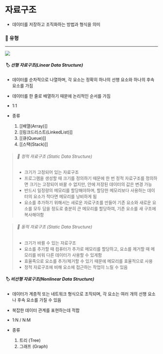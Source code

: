# 자료구조
- 데이터를 저장하고 조직화하는 방법과 형식을 의미

### 📌 유형
---
![](https://i.imgur.com/riOE1Oa.png)
##### 🏷️ 선형 자료구조(Linear Data Structure)
- 데이터를 순차적으로 나열하며, 각 요소는 정확히 하나의 선행 요소와 하나의 후속 요소를 가짐
- 데이터를 한 줄로 배열하기 때문에 논리적인 순서를 가짐
- 1:1 

- 종류
	1. [[배열(Array)]]
	2. [[링크드리스트(LinkedList)]]
	3. [[큐(Queue)]]
	4. [[스택(Stack)]]

> ###### 📎 정적 자료구조 (Static Data Structure)
> - 크기가 고정되어 있는 자료구조
> - 프로그램을 생성할 때 크기를 정의하기 때문에 한 번 정적 자료구조를 정의하면 크기는 고정되어 바꿀 수 없지만, 안에 저장된 데이터의 값은 변경 가능
> - 반드시 일정량의 메모리를 할당해야하며, 할당한 메모리보다 사용하는 데이터의 요소가 적다면 메모리를 낭비하게 됨
> - 요소를 추가하기 위해서는 새로운 자료구조를 만들어 기존 요소와 새로운 요소를 모두 담을 정도로 충분히 큰 메모리를 할당하여, 기존 요소를 새 구조에 복사해야함


> ###### 📎 동적 자료구조 (Static Data Structure)
> - 크기가 바뀔 수 있는 자료구조
> - 요소를 추가할 때 컴퓨터가 추가로 메모리를 할당하고, 요소를 제거할 때 메모리를 비워 다른 데이터가 사용할 수 있게함
> - 효율족으로 요소를 추가/제거할 수 있기 때문에 메모리를 효율적으로 사용
> - 정적 자료구조에 비해 요소에 접근하는 작업이 느릴 수 있음


##### 🏷️ 비선형 자료구조(Nonlinear Data Structure)
- 데이터가 계층적 또는 네트워크 형식으로 조직되며, 각 요소는 여러 개의 선행 요소나 후속 요소를 가질 수 있음
- 복잡한 데이터 관계를 표현하는데 적합
- 1:N / N:M

- 종류
	1. 트리 (Tree) 
	2. 그래프 (Graph)